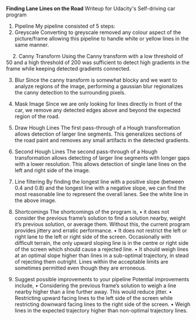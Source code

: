  **Finding Lane Lines on the Road** 
Writeup for Udacity's Self-driving car program
1. Pipeline
My pipeline consisted of 5 steps:
1. Greyscale
Converting to greyscale removed any colour aspect of the picture/frame allowing this pipeline to handle white or yellow lines in the same manner.
 
 
2. Canny Transform
Using the Canny transform with a low threshold of 50 and a high threshold of 200 was sufficient to detect high gradients in the frame while keeping detected gradients connected.
 
3. Blur
Since the canny transform is somewhat blocky and we want to analyze regions of the image, performing a gaussian blur regionalizes the canny detection to the surrounding pixels.
 
4. Mask Image
Since we are only looking for lines directly in front of the car, we remove any detected edges above and beyond the expected region of the road.
 
5. Draw Hough Lines
The first pass-through of a Hough transformation allows detection of larger line segments. This generalizes sections of the road paint and removes any small artifacts in the detected gradients.
 
6. Second Hough Lines
The second pass-through of a Hough transformation allows detecting of larger line segments with longer gaps with a lower resolution. This allows detection of single lane lines on the left and right side of the image.
 
7. Line filtering
By finding the longest line with a positive slope (between 0.4 and 0.8) and the longest line with a negative slope, we can find the most reasonable line to represent the overall lanes. See the white line in the above image.
2. Shortcomings
The shortcomings of the program is,
•	it does not consider the previous frame’s solution to find a solution nearby, weight it’s previous solution, or average them. Without this, the current program provides jittery and erratic performance.
•	It does not restrict the left or right lane to the left or right side of the screen. Occasionally with difficult terrain, the only upward sloping line is in the centre or right side of the screen which should cause a rejected line.
•	It should weigh lines at an optimal slope higher than lines in a sub-optimal trajectory, in stead of rejecting them outright. Lines within the acceptable limits are sometimes permitted even though they are erroneous.
 
3. Suggest possible improvements to your pipeline
Potential improvements include,
•	Considering the previous frame’s solution to weigh a line nearby higher than a line further away. This would reduce jitter.
•	Restricting upward facing lines to the left side of the screen while restricting downward facing lines to the right side of the screen.
•	Weigh lines in the expected trajectory higher than non-optimal trajectory lines.
